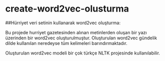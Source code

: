 # create-word2vec-olusturma
##Hürriyet veri setinin kullanarak word2vec oluşturma:

Bu projede hurriyet gazetesinden alınan metinlerden oluşan bir yazı üzerinden bir word2vec oluşturulmuştur.
Oluşturulan word2vec gündelik dilde kullanılan neredeyse tüm kelimeleri barındırmaktadır.

Oluşturulan word2vec modeli bir çok türkçe NLTK projesinde kullanılabilir.
